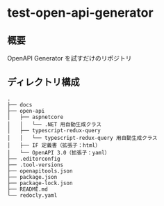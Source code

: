 # test-open-api-generator

## 概要

OpenAPI Generator を試すだけのリポジトリ

## ディレクトリ構成

```
.
├── docs
├── open-api
│   ├── aspnetcore
│   │   └── .NET 用自動生成クラス
│   ├── typescript-redux-query
│   │   └── typescript-redux-query 用自動生成クラス
│   ├── IF 定義書（拡張子：html）
│   └── OpenAPI 3.0（拡張子：yaml）
├── .editorconfig
├── .tool-versions
├── openapitools.json
├── package.json
├── package-lock.json
├── README.md
└── redocly.yaml
```


